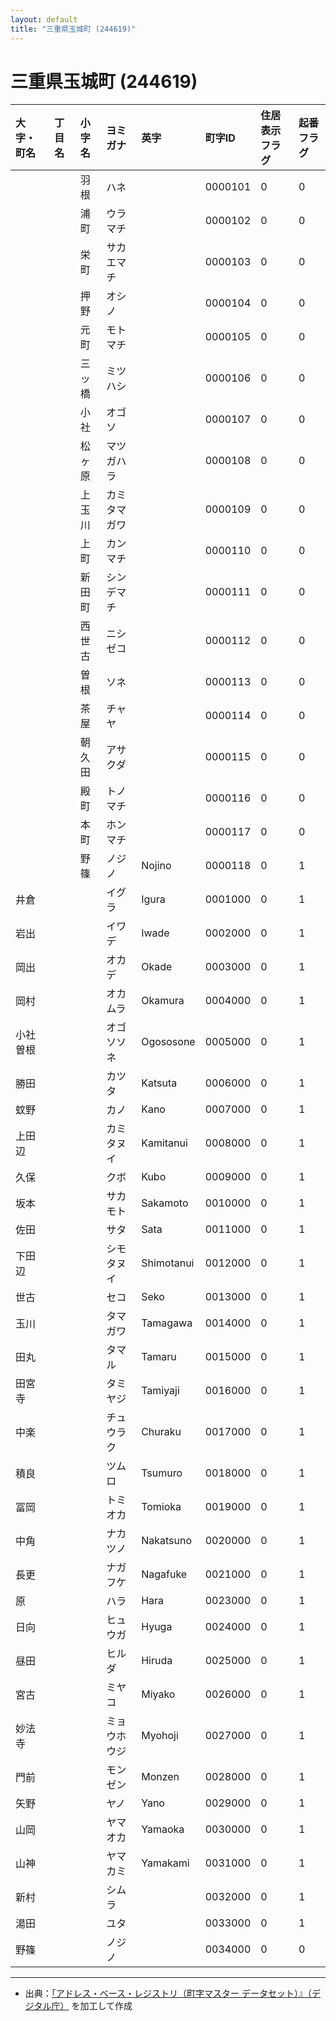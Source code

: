 ```yaml
---
layout: default
title: "三重県玉城町 (244619)"
---
```


# 三重県玉城町 (244619)

| 大字・町名 | 丁目名 | 小字名 | ヨミガナ | 英字 | 町字ID | 住居表示フラグ | 起番フラグ |
|:---|:---|:---|:---|:---|:---|:---|:---|
|  |  | 羽根 | ハネ |  | 0000101 | 0 | 0 |
|  |  | 浦町 | ウラマチ |  | 0000102 | 0 | 0 |
|  |  | 栄町 | サカエマチ |  | 0000103 | 0 | 0 |
|  |  | 押野 | オシノ |  | 0000104 | 0 | 0 |
|  |  | 元町 | モトマチ |  | 0000105 | 0 | 0 |
|  |  | 三ッ橋 | ミツハシ |  | 0000106 | 0 | 0 |
|  |  | 小社 | オゴソ |  | 0000107 | 0 | 0 |
|  |  | 松ヶ原 | マツガハラ |  | 0000108 | 0 | 0 |
|  |  | 上玉川 | カミタマガワ |  | 0000109 | 0 | 0 |
|  |  | 上町 | カンマチ |  | 0000110 | 0 | 0 |
|  |  | 新田町 | シンデマチ |  | 0000111 | 0 | 0 |
|  |  | 西世古 | ニシゼコ |  | 0000112 | 0 | 0 |
|  |  | 曽根 | ソネ |  | 0000113 | 0 | 0 |
|  |  | 茶屋 | チャヤ |  | 0000114 | 0 | 0 |
|  |  | 朝久田 | アサクダ |  | 0000115 | 0 | 0 |
|  |  | 殿町 | トノマチ |  | 0000116 | 0 | 0 |
|  |  | 本町 | ホンマチ |  | 0000117 | 0 | 0 |
|  |  | 野篠 | ノジノ | Nojino | 0000118 | 0 | 1 |
| 井倉 |  |  | イグラ | Igura | 0001000 | 0 | 1 |
| 岩出 |  |  | イワデ | Iwade | 0002000 | 0 | 1 |
| 岡出 |  |  | オカデ | Okade | 0003000 | 0 | 1 |
| 岡村 |  |  | オカムラ | Okamura | 0004000 | 0 | 1 |
| 小社曽根 |  |  | オゴソソネ | Ogososone | 0005000 | 0 | 1 |
| 勝田 |  |  | カツタ | Katsuta | 0006000 | 0 | 1 |
| 蚊野 |  |  | カノ | Kano | 0007000 | 0 | 1 |
| 上田辺 |  |  | カミタヌイ | Kamitanui | 0008000 | 0 | 1 |
| 久保 |  |  | クボ | Kubo | 0009000 | 0 | 1 |
| 坂本 |  |  | サカモト | Sakamoto | 0010000 | 0 | 1 |
| 佐田 |  |  | サタ | Sata | 0011000 | 0 | 1 |
| 下田辺 |  |  | シモタヌイ | Shimotanui | 0012000 | 0 | 1 |
| 世古 |  |  | セコ | Seko | 0013000 | 0 | 1 |
| 玉川 |  |  | タマガワ | Tamagawa | 0014000 | 0 | 1 |
| 田丸 |  |  | タマル | Tamaru | 0015000 | 0 | 1 |
| 田宮寺 |  |  | タミヤジ | Tamiyaji | 0016000 | 0 | 1 |
| 中楽 |  |  | チュウラク | Churaku | 0017000 | 0 | 1 |
| 積良 |  |  | ツムロ | Tsumuro | 0018000 | 0 | 1 |
| 冨岡 |  |  | トミオカ | Tomioka | 0019000 | 0 | 1 |
| 中角 |  |  | ナカツノ | Nakatsuno | 0020000 | 0 | 1 |
| 長更 |  |  | ナガフケ | Nagafuke | 0021000 | 0 | 1 |
| 原 |  |  | ハラ | Hara | 0023000 | 0 | 1 |
| 日向 |  |  | ヒュウガ | Hyuga | 0024000 | 0 | 1 |
| 昼田 |  |  | ヒルダ | Hiruda | 0025000 | 0 | 1 |
| 宮古 |  |  | ミヤコ | Miyako | 0026000 | 0 | 1 |
| 妙法寺 |  |  | ミョウホウジ | Myohoji | 0027000 | 0 | 1 |
| 門前 |  |  | モンゼン | Monzen | 0028000 | 0 | 1 |
| 矢野 |  |  | ヤノ | Yano | 0029000 | 0 | 1 |
| 山岡 |  |  | ヤマオカ | Yamaoka | 0030000 | 0 | 1 |
| 山神 |  |  | ヤマカミ | Yamakami | 0031000 | 0 | 1 |
| 新村 |  |  | シムラ |  | 0032000 | 0 | 1 |
| 湯田 |  |  | ユタ |  | 0033000 | 0 | 1 |
| 野篠 |  |  | ノジノ |  | 0034000 | 0 | 0 |

---

- 出典：[「アドレス・ベース・レジストリ（町字マスター データセット）』（デジタル庁）](https://www.digital.go.jp/policies/base_registry_address/) を加工して作成